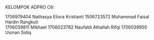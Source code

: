 KELOMPOK ADPRO C6:

1706979404 Nathasya Eliora Kristianti 
1506723572 Muhammad Faisal Hardin Rangkuti  
1706039811 Mikhael 
1706023782 Naufaldi Athallah Rifqi 
1706039950 Usman Sidiq 